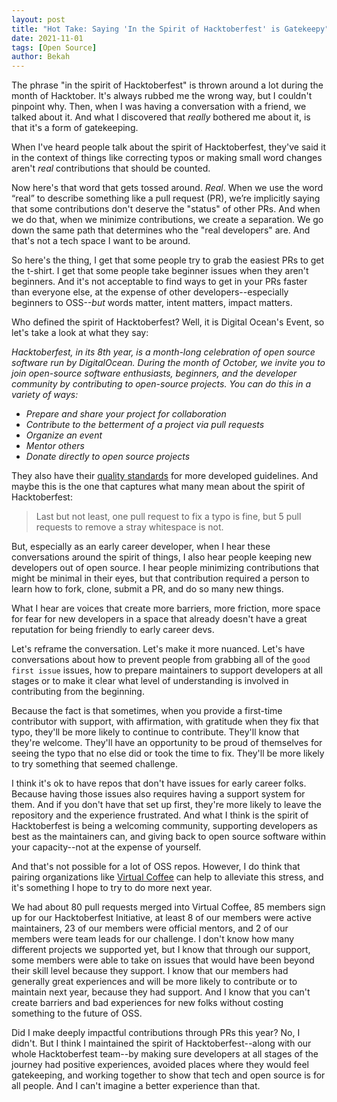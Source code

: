 ```yaml
---
layout: post
title: "Hot Take: Saying 'In the Spirit of Hacktoberfest' is Gatekeepy"
date: 2021-11-01
tags: [Open Source]
author: Bekah
---
```


The phrase "in the spirit of Hacktoberfest" is thrown around a lot during the month of Hacktober. It's always rubbed me the wrong way, but I couldn't pinpoint why. Then, when I was having a conversation with a friend, we talked about it. And what I discovered that _really_ bothered me about it, is that it's a form of gatekeeping.

When I've heard people talk about the spirit of Hacktoberfest, they've said it in the context of things like correcting typos or making small word changes aren't _real_ contributions that should be counted.

Now here's that word that gets tossed around. _Real_. When we use the word “real” to describe something like a pull request (PR), we’re implicitly saying that some contributions don't deserve the "status" of other PRs. And when we do that, when we minimize contributions, we create a separation. We go down the same path that determines who the "real developers" are. And that's not a tech space I want to be around.

So here's the thing, I get that some people try to grab the easiest PRs to get the t-shirt. I get that some people take beginner issues when they aren't beginners. And it's not acceptable to find ways to get in your PRs faster than everyone else, at the expense of other developers--especially beginners to OSS--_but_ words matter, intent matters, impact matters.

Who defined the spirit of Hacktoberfest? Well, it is Digital Ocean's Event, so let's take a look at what they say:

<em>Hacktoberfest, in its 8th year, is a month-long celebration of open source software run by DigitalOcean. During the month of October, we invite you to join open-source software enthusiasts, beginners, and the developer community by contributing to open-source projects. You can do this in a variety of ways:

- Prepare and share your project for collaboration
- Contribute to the betterment of a project via pull requests
- Organize an event
- Mentor others
- Donate directly to open source projects</em>

They also have their [quality standards](https://hacktoberfest.digitalocean.com/resources/qualitystandards) for more developed guidelines. And maybe this is the one that captures what many mean about the spirit of Hacktoberfest:

> Last but not least, one pull request to fix a typo is fine, but 5 pull requests to remove a stray whitespace is not.

But, especially as an early career developer, when I hear these conversations around the spirit of things, I also hear people keeping new developers out of open source. I hear people minimizing contributions that might be minimal in their eyes, but that contribution required a person to learn how to fork, clone, submit a PR, and do so many new things.

What I hear are voices that create more barriers, more friction, more space for fear for new developers in a space that already doesn't have a great reputation for being friendly to early career devs.

Let's reframe the conversation. Let's make it more nuanced. Let's have conversations about how to prevent people from grabbing all of the `good first issue` issues, how to prepare maintainers to support developers at all stages or to make it clear what level of understanding is involved in contributing from the beginning.

Because the fact is that sometimes, when you provide a first-time contributor with support, with affirmation, with gratitude when they fix that typo, they'll be more likely to continue to contribute. They'll know that they're welcome. They'll have an opportunity to be proud of themselves for seeing the typo that no else did or took the time to fix. They'll be more likely to try something that seemed challenge.

I think it's ok to have repos that don't have issues for early career folks. Because having those issues also requires having a support system for them. And if you don't have that set up first, they're more likely to leave the repository and the experience frustrated. And what I think is the spirit of Hacktoberfest is being a welcoming community, supporting developers as best as the maintainers can, and giving back to open source software within your capacity--not at the expense of yourself.

And that's not possible for a lot of OSS repos. However, I do think that pairing organizations like [Virtual Coffee](https://virtualcoffee.io/) can help to alleviate this stress, and it's something I hope to try to do more next year.

We had about 80 pull requests merged into Virtual Coffee, 85 members sign up for our Hacktoberfest Initiative, at least 8 of our members were active maintainers, 23 of our members were official mentors, and 2 of our members were team leads for our challenge. I don't know how many different projects we supported yet, but I know that through our support, some members were able to take on issues that would have been beyond their skill level because they support. I know that our members had generally great experiences and will be more likely to contribute or to maintain next year, because they had support. And I know that you can't create barriers and bad experiences for new folks without costing something to the future of OSS.

Did I make deeply impactful contributions through PRs this year? No, I didn't. But I think I maintained the spirit of Hacktoberfest--along with our whole Hacktoberfest team--by making sure developers at all stages of the journey had positive experiences, avoided places where they would feel gatekeeping, and working together to show that tech and open source is for all people. And I can't imagine a better experience than that.

